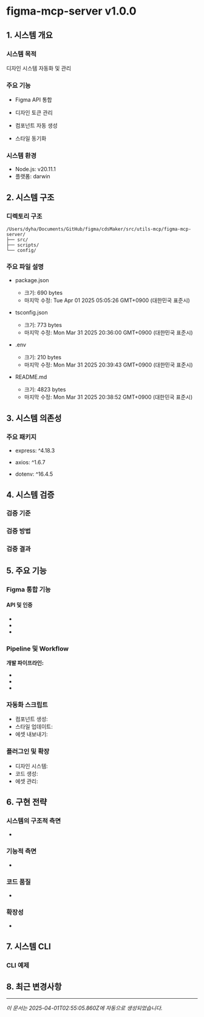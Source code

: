 # figma-mcp-server v1.0.0

## 1. 시스템 개요

### 시스템 목적

디자인 시스템 자동화 및 관리

### 주요 기능


- Figma API 통합

- 디자인 토큰 관리

- 컴포넌트 자동 생성

- 스타일 동기화

### 시스템 환경

- Node.js: v20.11.1
- 플랫폼: darwin

## 2. 시스템 구조

### 디렉토리 구조

```
/Users/dyha/Documents/GitHub/figma/cdsMaker/src/utils-mcp/figma-mcp-server/
├── src/
├── scripts/
└── config/
```

### 주요 파일 설명


- package.json
  - 크기: 690 bytes
  - 마지막 수정: Tue Apr 01 2025 05:05:26 GMT+0900 (대한민국 표준시)

- tsconfig.json
  - 크기: 773 bytes
  - 마지막 수정: Mon Mar 31 2025 20:36:00 GMT+0900 (대한민국 표준시)

- .env
  - 크기: 210 bytes
  - 마지막 수정: Mon Mar 31 2025 20:39:43 GMT+0900 (대한민국 표준시)

- README.md
  - 크기: 4823 bytes
  - 마지막 수정: Mon Mar 31 2025 20:38:52 GMT+0900 (대한민국 표준시)

## 3. 시스템 의존성

### 주요 패키지


- express: ^4.18.3

- axios: ^1.6.7

- dotenv: ^16.4.5

## 4. 시스템 검증

### 검증 기준


### 검증 방법


### 검증 결과


## 5. 주요 기능

### Figma 통합 기능

#### API 및 인증

- 
- 
- 

### Pipeline 및 Workflow

**개발 파이프라인:**

- 
- 
- 

### 자동화 스크립트

- 컴포넌트 생성: 
- 스타일 업데이트: 
- 에셋 내보내기: 

### 플러그인 및 확장

- 디자인 시스템: 
- 코드 생성: 
- 에셋 관리: 

## 6. 구현 전략

### 시스템의 구조적 측면

- 

### 기능적 측면

- 

### 코드 품질

- 

### 확장성

- 

## 7. 시스템 CLI

### CLI 예제


## 8. 최근 변경사항


---

_이 문서는 2025-04-01T02:55:05.860Z에 자동으로 생성되었습니다._
